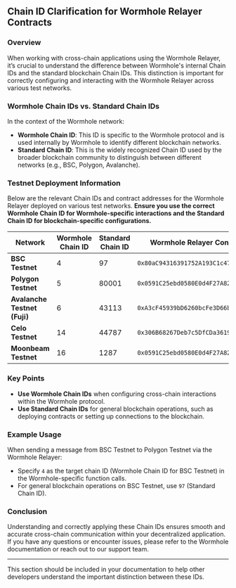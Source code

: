 ## Chain ID Clarification for Wormhole Relayer Contracts

### Overview

When working with cross-chain applications using the Wormhole Relayer, it’s crucial to understand the difference between Wormhole's internal Chain IDs and the standard blockchain Chain IDs. This distinction is important for correctly configuring and interacting with the Wormhole Relayer across various test networks.

### Wormhole Chain IDs vs. Standard Chain IDs

In the context of the Wormhole network:

- **Wormhole Chain ID**: This ID is specific to the Wormhole protocol and is used internally by Wormhole to identify different blockchain networks.
- **Standard Chain ID**: This is the widely recognized Chain ID used by the broader blockchain community to distinguish between different networks (e.g., BSC, Polygon, Avalanche).

### Testnet Deployment Information

Below are the relevant Chain IDs and contract addresses for the Wormhole Relayer deployed on various test networks. **Ensure you use the correct Wormhole Chain ID for Wormhole-specific interactions and the Standard Chain ID for blockchain-specific configurations.**

| Network           | Wormhole Chain ID | Standard Chain ID | Wormhole Relayer Contract Address                         |
|-------------------|-------------------|-------------------|-----------------------------------------------------------|
| **BSC Testnet**    | 4                 | 97                | `0x80aC94316391752A193C1c47E27D382b507c93F3`              |
| **Polygon Testnet**| 5                 | 80001             | `0x0591C25ebd0580E0d4F27A82Fc2e24E7489CB5e0`              |
| **Avalanche Testnet (Fuji)**| 6       | 43113             | `0xA3cF45939bD6260bcFe3D66bc73d60f19e49a8BB`              |
| **Celo Testnet**   | 14                | 44787             | `0x306B68267Deb7c5DfCDa3619E22E9Ca39C374f84`              |
| **Moonbeam Testnet**| 16               | 1287              | `0x0591C25ebd0580E0d4F27A82Fc2e24E7489CB5e0`              |

### Key Points

- **Use Wormhole Chain IDs** when configuring cross-chain interactions within the Wormhole protocol.
- **Use Standard Chain IDs** for general blockchain operations, such as deploying contracts or setting up connections to the blockchain.

### Example Usage

When sending a message from BSC Testnet to Polygon Testnet via the Wormhole Relayer:

- Specify `4` as the target chain ID (Wormhole Chain ID for BSC Testnet) in the Wormhole-specific function calls.
- For general blockchain operations on BSC Testnet, use `97` (Standard Chain ID).

### Conclusion

Understanding and correctly applying these Chain IDs ensures smooth and accurate cross-chain communication within your decentralized application. If you have any questions or encounter issues, please refer to the Wormhole documentation or reach out to our support team.

---

This section should be included in your documentation to help other developers understand the important distinction between these IDs.